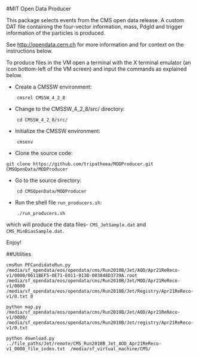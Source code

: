 #MIT Open Data Producer

This package selects events from the CMS open
data release. A custom DAT file containing the four-vector information, mass, PdgId and trigger information of the particles is produced.

See http://opendata.cern.ch for more information and for context on the instructions below.

To produce files in the VM open a terminal with the X terminal emulator (an icon bottom-left of the VM screen)
and input the commands as explained below.

* Create a CMSSW environment: 

```
    cmsrel CMSSW_4_2_8
```

* Change to the CMSSW_4_2_8/src/ directory:

```
    cd CMSSW_4_2_8/src/
```
* Initialize the CMSSW environment:

```
    cmsenv
```
* Clone the source code:


```git clone https://github.com/tripatheea/MODProducer.git CMSOpenData/MODProducer```


* Go to the source directory:

```
    cd CMSOpenData/MODProducer
```
* Run the shell file `run_producers.sh`:

```
    ./run_producers.sh
```
which will produce the data files-  `CMS_JetSample.dat` and `CMS_MinBiasSample.dat`.

Enjoy!

##Utilities

```
cmsRun PFCandidateRun.py /media/sf_opendata/eos/opendata/cms/Run2010B/Jet/AOD/Apr21ReReco-v1/0000/0611BEF5-0E71-E011-913B-003048D3739A.root /media/sf_opendata/eos/opendata/cms/Run2010B/Jet/MOD/Apr21ReReco-v1/0000 /media/sf_opendata/eos/opendata/cms/Run2010B/Jet/Registry/Apr21ReReco-v1/0.txt 0
```

```
python map.py /media/sf_opendata/eos/opendata/cms/Run2010B/Jet/AOD/Apr21ReReco-v1/0000/ /media/sf_opendata/eos/opendata/cms/Run2010B/Jet/registry/Apr21ReReco-v1/0.txt
```

```
python download.py ../file_paths/Jet/remote/CMS_Run2010B_Jet_AOD_Apr21ReReco-v1_0000_file_index.txt  /media/sf_virtual_machine/CMS/
```
